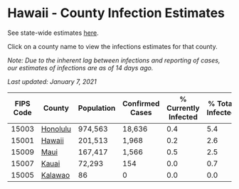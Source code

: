 # Hawaii - County Infection Estimates

See state-wide estimates [here](/infections/us-hi).

Click on a county name to view the infections estimates for that county.

*Note: Due to the inherent lag between infections and reporting of cases, our estimates of infections are as of 14 days ago.*

*Last updated: January 7, 2021*

|   FIPS Code |               County |   Population |   Confirmed Cases |   % Currently Infected |   % Total Infected |
|-------------|----------------------|--------------|-------------------|------------------------|--------------------|
|       15003 | [Honolulu](honolulu) |      974,563 |            18,636 |                    0.4 |                5.4 |
|       15001 |     [Hawaii](hawaii) |      201,513 |             1,968 |                    0.2 |                2.6 |
|       15009 |         [Maui](maui) |      167,417 |             1,566 |                    0.5 |                2.5 |
|       15007 |       [Kauai](kauai) |       72,293 |               154 |                    0.0 |                0.7 |
|       15005 |   [Kalawao](kalawao) |           86 |                 0 |                    0.0 |                0.0 |